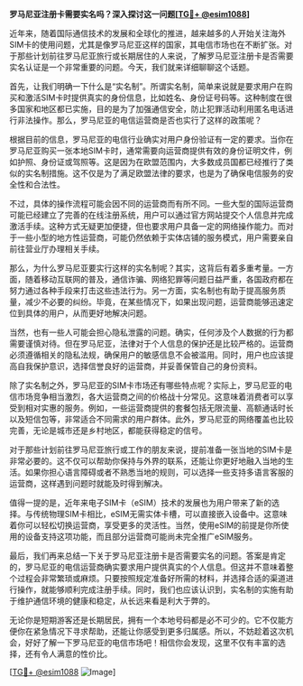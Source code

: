 **罗马尼亚注册卡需要实名吗？深入探讨这一问题[[TG💪+ @esim1088](https://t.me/s/esim1088)]**

近年来，随着国际通信技术的发展和全球化的推进，越来越多的人开始关注海外SIM卡的使用问题，尤其是像罗马尼亚这样的国家，其电信市场也在不断扩张。对于那些计划前往罗马尼亚旅行或长期居住的人来说，了解罗马尼亚注册卡是否需要实名认证是一个非常重要的问题。今天，我们就来详细聊聊这个话题。

首先，让我们明确一下什么是“实名制”。所谓实名制，简单来说就是要求用户在购买和激活SIM卡时提供真实的身份信息，比如姓名、身份证号码等。这种制度在很多国家和地区都已实施，目的是为了加强通信安全，防止犯罪活动利用匿名电话进行非法操作。那么，罗马尼亚的电信运营商是否也实行了这样的政策呢？

根据目前的信息，罗马尼亚的电信行业确实对用户身份验证有一定的要求。当你在罗马尼亚购买一张本地SIM卡时，通常需要向运营商提供有效的身份证明文件，例如护照、身份证或驾照等。这是因为在欧盟范围内，大多数成员国都已经推行了类似的实名制措施。这不仅是为了满足欧盟法律的要求，也是为了确保电信服务的安全性和合法性。

不过，具体的操作流程可能会因不同的运营商而有所不同。一些大型的国际运营商可能已经建立了完善的在线注册系统，用户可以通过官方网站提交个人信息并完成激活手续。这种方式无疑更加便捷，但也要求用户具备一定的网络操作能力。而对于一些小型的地方性运营商，可能仍然依赖于实体店铺的服务模式，用户需要亲自前往营业厅办理相关手续。

那么，为什么罗马尼亚要实行这样的实名制呢？其实，这背后有着多重考量。一方面，随着移动互联网的普及，通信诈骗、网络犯罪等问题日益严重，各国政府都在努力通过各种手段来打击这些违法行为。另一方面，实名制也有助于提高服务质量，减少不必要的纠纷。毕竟，在某些情况下，如果出现问题，运营商能够迅速定位到具体的用户，从而更好地解决问题。

当然，也有一些人可能会担心隐私泄露的问题。确实，任何涉及个人数据的行为都需要谨慎对待。但在罗马尼亚，法律对于个人信息的保护还是比较严格的。运营商必须遵循相关的隐私法规，确保用户的敏感信息不会被滥用。同时，用户也应该提高自我保护意识，选择信誉良好的运营商，并妥善保管自己的身份资料。

除了实名制之外，罗马尼亚的SIM卡市场还有哪些特点呢？实际上，罗马尼亚的电信市场竞争相当激烈，各大运营商之间的价格战十分常见。这意味着消费者可以享受到相对实惠的服务。例如，一些运营商提供的套餐包括无限流量、高额通话时长以及短信包等，非常适合不同需求的用户群体。此外，罗马尼亚的网络覆盖也比较完善，无论是城市还是乡村地区，都能获得稳定的信号。

对于那些计划前往罗马尼亚旅行或工作的朋友来说，提前准备一张当地的SIM卡是非常必要的。这不仅可以帮助你保持与外界的联系，还能让你更好地融入当地的生活。如果你担心语言障碍或者不熟悉当地的规则，可以选择一些支持多语言客服的运营商，这样遇到问题时就能及时得到解决。

值得一提的是，近年来电子SIM卡（eSIM）技术的发展也为用户带来了新的选择。与传统物理SIM卡相比，eSIM无需实体卡槽，可以直接嵌入设备中。这意味着你可以轻松切换运营商，享受更多的灵活性。当然，使用eSIM的前提是你所使用的设备支持这项功能，而且部分运营商可能尚未完全推广eSIM服务。

最后，我们再来总结一下关于罗马尼亚注册卡是否需要实名的问题。答案是肯定的，罗马尼亚的电信运营商确实要求用户提供真实的个人信息。但这并不意味着整个过程会非常繁琐或麻烦。只要按照规定准备好所需的材料，并选择合适的渠道进行操作，就能够顺利完成注册手续。同时，我们也应该认识到，实名制的实施有助于维护通信环境的健康和稳定，从长远来看是利大于弊的。

无论你是短期游客还是长期居民，拥有一个本地号码都是必不可少的。它不仅能方便你在紧急情况下寻求帮助，还能让你感受到更多归属感。所以，不妨趁着这次机会，好好了解一下罗马尼亚的电信市场吧！相信你会发现，这里不仅有丰富的选择，还有令人满意的性价比。

[[TG💪+ @esim1088](https://t.me/s/esim1088) ![Image](https://i.postimg.cc/4NQfJmqS/Snipaste-2025-05-13-00-14-12.png)]